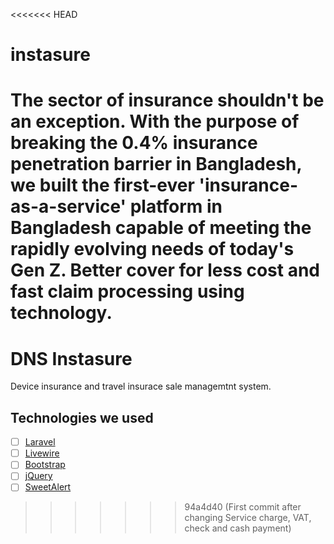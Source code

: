 <<<<<<< HEAD
# instasure
The sector of insurance shouldn't be an exception. With the purpose of breaking the 0.4% insurance penetration barrier in Bangladesh, we built the first-ever 'insurance-as-a-service' platform in Bangladesh capable of meeting the rapidly evolving needs of today's Gen Z. Better cover for less cost and fast claim processing using technology.
=======
# DNS Instasure

Device insurance and travel insurace sale managemtnt system.

## Technologies we used

-   [ ] [Laravel](https://laravel.com/)
-   [ ] [Livewire](https://laravel-livewire.com/)
-   [ ] [Bootstrap](https://getbootstrap.com/)
-   [ ] [jQuery](https://jquery.com/)
-   [ ] [SweetAlert](https://sweetalert.js.org/)
>>>>>>> 94a4d40 (First commit after changing Service charge,  VAT, check and cash payment)

